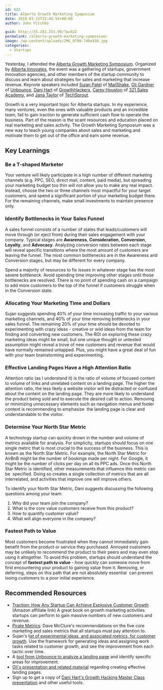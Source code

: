 ```yaml
---
id: 622
title: Alberta Growth Marketing Symposium
date: 2018-03-22T15:44:54+00:00
author: John Pitchko

guid: http://35.182.253.99/?p=622
permalink: /alberta-growth-marketing-symposium/
image: /wp-content/uploads/IMG_0790-740x430.jpg
categories:
  - Startups
---
```

Yesterday, I attended the <a href="https://www.albertagrowthmarketing.com">Alberta Growth Marketing Symposium</a>. Organized by <a href="https://albertainnovates.ca">Alberta Innovates</a>, the event was a gathering of startups, government innovation agencies, and other members of the startup community to discuss and learn about strategies for sales and marketing that increase revenue. Keynote speakers included <a href="https://twitter.com/sujanpatel">Sujan Patel</a> of <a href="https://mailshake.com">MailShake</a>, <a href="https://twitter.com/oligardner">Oli Gardner</a> of <a href="https://unbounce.com">Unbounce</a>, <a href="https://twitter.com/dahartattack">Dani Hart</a> of <a href="https://growthhackers.com">GrowthHackers</a>, <a href="https://twitter.com/CareyHouston">Carey Houston</a> of <a href="http://321salesacademy.com">321 Sales Academy</a>, and <a href="https://twitter.com/janakaitaylor">Jana Taylor</a> of <a href="http://www.techsprout.co/#intro">TechSprout</a>.

Growth is a very important topic for Alberta startups. In my experience, many ventures, even the ones with valuable products and an incredible team, fail to gain traction to generate sufficient cash flow to operate the business. Part of the reason is the scant resources and education placed on real marketing and sales activity. The Growth Marketing Symposium was a new way to teach young companies about sales and marketing and motivate them to get out of the office and earn some revenue.
<h2>Key Learnings</h2>
<h3>Be a T-shaped Marketer</h3>
Your venture will likely participate in a high number of different marketing channels (e.g. PPC, SEO, direct mail, content, paid media), but spreading your marketing budget too thin will not allow you to make any real impact. Instead, choose the two or three channels most impactful for your target customers, and spend a significant portion of your marketing budget there. For the remaining channels, make small investments to maintain presence only.
<h3>Identify Bottlenecks in Your Sales Funnel</h3>
A sales funnel consists of a number of states that leads/customers will move through (or eject from) during their sales engagement with your company. Typical stages are <strong>Awareness</strong>, <strong>Consideration</strong>, <strong>Conversion</strong>, <strong>Loyalty</strong>, and <strong>Advocacy</strong>. Analyzing conversion rates between each stage will reveal specific transitions where the most amount of customers are leaving the funnel. The most common bottlenecks are in the Awareness and Conversion stages, but may be different for every company.

Spend a majority of resources to fix issues in whatever stage has the most severe bottleneck. Avoid spending time improving other stages until those bottlenecks are resolved. There is no point of spending cash on a campaign to add more customers to the top of the funnel if customers struggle when in the Conversion state.
<h3>Allocating Your Marketing Time and Dollars</h3>
Sujan suggests spending 40% of your time increasing traffic to your various marketing channels, and 40% of your time removing bottlenecks in your sales funnel. The remaining 20% of your time should be devoted to experimenting with crazy ideas - creative or wild ideas from the team for finding and converting new customers. The ROI on exploring these crazy marketing ideas might be small, but one unique thought or untested assumption might reveal a trove of new customers and revenue that would have normally remained untapped. Plus, you might have a great deal of fun with your team brainstorming and experimenting.
<h3>Effective Landing Pages Have a High Attention Ratio</h3>
Attention ratio (as I understand it) is the ratio of volume of focused content to volume of links and unrelated content on a landing page. The higher the attention ratio, the less likely a website visitor will be distracted or confused about the content on the landing page. They are more likely to understand the product being sold and to execute the desired call to action. Removing or minimizing unnecessary elements such as navigation menus and footer content is recommending to emphasize  the landing page is clear and understandable to the visitor.
<h3>Determine Your North Star Metric</h3>
A technology startup can quickly drown in the number and volume of metrics available for analysis. For simplicity, startups should focus on one single metric that is most crucial to the success of the business. This is known as the North Star Metric. For example, the North Star Metric for AirBnB might be the number of bookings made per night. For Google, it might be the number of clicks per day on all its PPC ads. Once this North Star Metric is identified, other measurements that influence this metric can be  specified. Doing so creates a single collection of metrics that are all interrelated, and activities that improve one will improve others.

To identify your North Star Metric, Dani suggests discussing the following questions among your team:
<ol>
 	<li>Why did your team join the company?</li>
 	<li>What is the core value customers receive from this product?</li>
 	<li>How to quantify customer value?</li>
 	<li>What will align everyone in the company?</li>
</ol>
<h3>Fastest Path to Value</h3>
Most customers become frustrated when they cannot immediately gain benefit from the product or service they purchased. Annoyed customers may be unlikely to recommend the product to their peers and may even stop using it altogether. To avoid this problem, startups should understand the concept of <strong>fastest path to value</strong> - how quickly can someone move from first encountering your product to gaining value from it. Removing, or deferring, steps on this path that are not absolutely essential  can prevent losing customers to a poor initial experience.
<h2>Recommended Resources<img style="border: none !important; margin: 0px !important;" src="https://ir-ca.amazon-adsystem.com/e/ir?t=johnpitchko-20&amp;l=li3&amp;o=15&amp;a=B00TY3ZOMS" alt="" width="1" height="1" border="0" /></h2>
<ul>
 	<li><a href="http://amzn.to/2FXyeSR">Traction: How Any Startup Can Achieve Explosive Customer Growth</a> (Amazon affiliate link) A great book on growth marketing activities startups can perform to gain massive numbers of new customers and revenue.</li>
 	<li><a href="http://startitup.co/guides/374/aarrr-startup-metrics">Pirate Metrics</a>: Dave McClure's recommendations on the five core marketing and sales metrics that all startups must pay attention to.</li>
 	<li>Sujan's l<a href="https://docs.google.com/spreadsheets/d/14aL3JLdGAFOogNd2nFhmYrCxzQ_p1xIcpJahE4R3bn4/edit#gid=1996580941">ist of experimental ideas, and associated metrics, for customer growth</a>. Use the framework for generating ideas and assigning work tasks related to customer growth, and see the improvement from each tactic over time.</li>
 	<li>A <a href="https://unbounce.com/landing-page-analyzer/">tool from Unbounce to analyze a landing page</a> and identify specific areas for improvement.</li>
 	<li><a href="https://oli.unbounce.com/gms-cal/">Oli's presentation and related material</a> regarding creating effective landing pages.</li>
 	<li>Sign up to get a copy of <a href="http://transform.growthhackers.com/alberta/">Dani Hart's Growth Hacking Master Class presentation</a> and other useful tools.</li>
</ul>